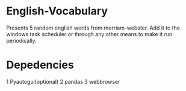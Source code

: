 # English-Vocabulary
Presents 5 random english words from merriam-webster. Add it to the windows task scheduler or through any other means to make it run periodically.

# Depedencies
1 Pyautogui(optional)
2 pandas
3 webbrowser
